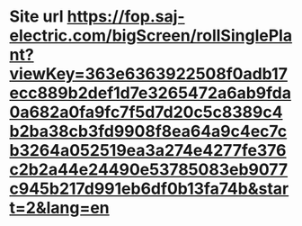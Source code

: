 # Site url https://fop.saj-electric.com/bigScreen/rollSinglePlant?viewKey=363e6363922508f0adb17ecc889b2def1d7e3265472a6ab9fda0a682a0fa9fc7f5d7d20c5c8389c4b2ba38cb3fd9908f8ea64a9c4ec7cb3264a052519ea3a274e4277fe376c2b2a44e24490e53785083eb9077c945b217d991eb6df0b13fa74b&start=2&lang=en
